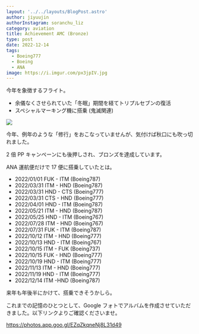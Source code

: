 ```yaml
---
layout: '../../layouts/BlogPost.astro'
author: jiyuujin
authorInstagram: soranchu_liz
category: aviation
title: Achievement AMC (Bronze)
type: post
date: 2022-12-14
tags:
  - Boeing777
  - Boeing
  - ANA
image: https://i.imgur.com/px3jpIV.jpg
---
```


今年を象徴するフライト。

- 余儀なくさせられていた「冬眠」期間を経てトリプルセブンの復活
- スペシャルマーキング機に搭乗 (鬼滅関連)

![](/assets/img/JA745A_1.jpg)

今年、例年のような「修行」をおこなっていませんが、気付けば秋口にも吹っ切れました。

2 倍 PP キャンペーンにも後押しされ、ブロンズを達成しています。

ANA 運航便だけで 17 便に搭乗していたとは。

- 2022/01/01 FUK - ITM (Boeing787)
- 2022/03/31 ITM - HND (Boeing787)
- 2022/03/31 HND - CTS (Boeing777)
- 2022/03/31 CTS - HND (Boeing777)
- 2022/04/01 HND - ITM (Boeing787)
- 2022/05/21 ITM - HND (Boeing787)
- 2022/05/25 HND - ITM (Boeing767)
- 2022/07/28 ITM - HND (Boeing767)
- 2022/07/31 FUK - ITM (Boeing787)
- 2022/10/12 ITM - HND (Boeing777)
- 2022/10/13 HND - ITM (Boeing767)
- 2022/10/15 ITM - FUK (Boeing737)
- 2022/10/15 FUK - HND (Boeing777)
- 2022/10/19 HND - ITM (Boeing777)
- 2022/11/13 ITM - HND (Boeing777)
- 2022/11/19 HND - ITM (Boeing777)
- 2022/12/14 ITM -HND (Boeing787)

来年も年後半にかけて、搭乗できそうかしら。

これまでの記憶のひとつとして、Google フォトでアルバムを作成させていただきました。以下リンクよりご確認くださいませ。

https://photos.app.goo.gl/EZqZkqneNj8L31d49
